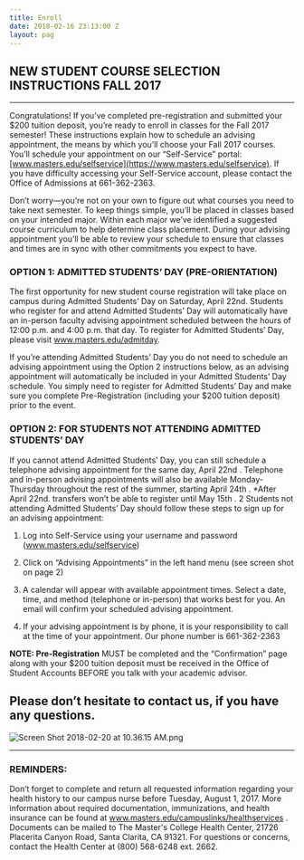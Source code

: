 ```yaml
---
title: Enroll
date: 2018-02-16 23:13:00 Z
layout: pag
---
```


## NEW STUDENT COURSE SELECTION INSTRUCTIONS FALL 2017

---

Congratulations! If you’ve completed pre-registration and submitted your $200 tuition deposit, you’re ready to enroll in classes for the Fall 2017 semester! These instructions explain how to schedule an advising appointment, the means by which you’ll choose your Fall 2017 courses. You’ll schedule your appointment on our “Self-Service” portal: [www.masters.edu/selfservice](https://www.masters.edu/selfservice). If you have difficulty accessing your Self-Service account, please contact the Office of Admissions at 661-362-2363.

Don’t worry—you’re not on your own to figure out what courses you need to take next semester. To keep things simple, you’ll be placed in classes based on your intended major. Within each major we’ve identified a suggested course curriculum to help determine class placement. During your advising appointment you’ll be able to review your schedule to ensure that classes and times are in sync with other commitments you expect to have.

### OPTION 1: ADMITTED STUDENTS’ DAY (PRE-ORIENTATION)

The first opportunity for new student course registration will take place on campus during Admitted Students’ Day on Saturday, April 22nd. Students who register for and attend Admitted Students’ Day will automatically have an in-person faculty advising appointment scheduled between the hours of 12:00 p.m. and 4:00 p.m. that day. To register for Admitted Students’ Day, please visit www.masters.edu/admitday.

If you’re attending Admitted Students’ Day you do not need to schedule an advising appointment using the Option 2 instructions below, as an advising appointment will automatically be included in your Admitted Students’ Day schedule. You simply need to register for Admitted Students’ Day and make sure you complete Pre-Registration (including your $200 tuition deposit) prior to the event.

### OPTION 2: FOR STUDENTS NOT ATTENDING ADMITTED STUDENTS’ DAY

If you cannot attend Admitted Students’ Day, you can still schedule a telephone advising appointment for the same day, April 22nd . Telephone and in-person advising appointments will also be available Monday-Thursday throughout the rest of the summer, starting April 24th . \*After April 22nd. transfers won’t be able to register until May 15th . 2 Students not attending Admitted Students’ Day should follow these steps to sign up for an advising appointment:

1. Log into Self-Service using your username and password (www.masters.edu/selfservice)

2. Click on “Advising Appointments” in the left hand menu (see screen shot on page 2)

3. A calendar will appear with available appointment times. Select a date, time, and method (telephone or in-person) that works best for you. An email will confirm your scheduled advising appointment.

4. If your advising appointment is by phone, it is your responsibility to call at the time of your appointment. Our phone number is 661-362-2363

**NOTE: Pre-Registration** MUST be completed and the “Confirmation” page along with your $200 tuition deposit must be received in the Office of Student Accounts BEFORE you talk with your academic advisor.

## Please don’t hesitate to contact us, if you have any questions.

![Screen Shot 2018-02-20 at 10.36.15 AM.png](/uploads/Screen%20Shot%202018-02-20%20at%2010.36.15%20AM.png)

---

### REMINDERS:

Don’t forget to complete and return all requested information regarding your health history to our campus nurse before Tuesday, August 1, 2017. More information about required documentation, immunizations, and health insurance can be found at www.masters.edu/campuslinks/healthservices . Documents can be mailed to The Master's College Health Center, 21726 Placerita Canyon Road, Santa Clarita, CA 91321. For questions or concerns, contact the Health Center at (800) 568-6248 ext. 2662.